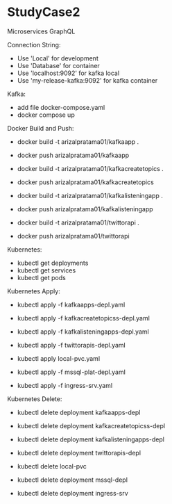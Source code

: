 # StudyCase2
Microservices GraphQL

Connection String:
- Use 'Local' for development
- Use 'Database' for container
- Use 'localhost:9092' for kafka local 
- Use 'my-release-kafka:9092' for kafka container

Kafka:
- add file docker-compose.yaml
- docker compose up

Docker Build and Push:
- docker build -t arizalpratama01/kafkaapp .
- docker push arizalpratama01/kafkaapp

- docker build -t arizalpratama01/kafkacreatetopics .
- docker push arizalpratama01/kafkacreatetopics

- docker build -t arizalpratama01/kafkalisteningapp .
- docker push arizalpratama01/kafkalisteningapp

- docker build -t arizalpratama01/twittorapi .
- docker push arizalpratama01/twittorapi

Kubernetes:
- kubectl get deployments
- kubectl get services
- kubectl get pods

Kubernetes Apply:
- kubectl apply -f kafkaapps-depl.yaml
- kubectl apply -f kafkacreatetopicss-depl.yaml
- kubectl apply -f kafkalisteningapps-depl.yaml
- kubectl apply -f twittorapis-depl.yaml

- kubectl apply local-pvc.yaml
- kubectl apply -f mssql-plat-depl.yaml
- kubectl apply -f ingress-srv.yaml

Kubernetes Delete:
- kubectl delete deployment kafkaapps-depl
- kubectl delete deployment kafkacreatetopicss-depl
- kubectl delete deployment kafkalisteningapps-depl
- kubectl delete deployment twittorapis-depl

- kubectl delete local-pvc
- kubectl delete deployment mssql-depl
- kubectl delete deployment ingress-srv
